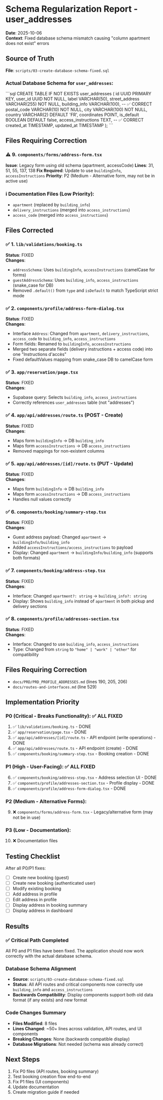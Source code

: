 # Schema Regularization Report - user_addresses
**Date**: 2025-10-06  
**Context**: Fixed database schema mismatch causing "column apartment does not exist" errors

## Source of Truth
**File**: `scripts/03-create-database-schema-fixed.sql`

### Actual Database Schema for `user_addresses`:
\`\`\`sql
CREATE TABLE IF NOT EXISTS user_addresses (
    id UUID PRIMARY KEY,
    user_id UUID NOT NULL,
    label VARCHAR(50),
    street_address VARCHAR(255) NOT NULL,
    building_info VARCHAR(100),           -- ✅ CORRECT
    postal_code VARCHAR(10) NOT NULL,
    city VARCHAR(100) NOT NULL,
    country VARCHAR(2) DEFAULT 'FR',
    coordinates POINT,
    is_default BOOLEAN DEFAULT false,
    access_instructions TEXT,             -- ✅ CORRECT
    created_at TIMESTAMP,
    updated_at TIMESTAMP
);
\`\`\`

## Files Requiring Correction

### ⚠️ 9. `components/forms/address-form.tsx`
**Issue**: Legacy form using old schema (apartment, accessCode)
**Lines**: 31, 51, 55, 137, 138
**Fix Required**: Update to use `buildingInfo`, `accessInstructions`
**Priority**: P2 (Medium - Alternative form, may not be in active use)

### ℹ️ Documentation Files (Low Priority):
- `apartment` (replaced by `building_info`)
- `delivery_instructions` (merged into `access_instructions`)
- `access_code` (merged into `access_instructions`)

## Files Corrected

### ✅ 1. `lib/validations/booking.ts`
**Status**: FIXED  
**Changes**:
- `addressSchema`: Uses `buildingInfo`, `accessInstructions` (camelCase for forms)
- `guestAddressSchema`: Uses `building_info`, `access_instructions` (snake_case for DB)
- Removed `.default()` from `type` and `isDefault` to match TypeScript strict mode

### ✅ 2. `components/profile/address-form-dialog.tsx`
**Status**: FIXED  
**Changes**:
- Interface `Address`: Changed from `apartment`, `delivery_instructions`, `access_code` to `building_info`, `access_instructions`
- Form fields: Renamed to `buildingInfo`, `accessInstructions`
- Merged two separate fields (delivery instructions + access code) into one "Instructions d'accès"
- Fixed defaultValues mapping from snake_case DB to camelCase form

### ✅ 3. `app/reservation/page.tsx`
**Status**: FIXED  
**Changes**:
- Supabase query: Selects `building_info`, `access_instructions`
- Correctly references `user_addresses` table (not "addresses")

### ✅ 4. `app/api/addresses/route.ts` (POST - Create)
**Status**: FIXED  
**Changes**:
- Maps form `buildingInfo` → DB `building_info`
- Maps form `accessInstructions` → DB `access_instructions`
- Removed mappings for non-existent columns

### ✅ 5. `app/api/addresses/[id]/route.ts` (PUT - Update)
**Status**: FIXED  
**Changes**:
- Maps form `buildingInfo` → DB `building_info`
- Maps form `accessInstructions` → DB `access_instructions`
- Handles null values correctly

### ✅ 6. `components/booking/summary-step.tsx`
**Status**: FIXED  
**Changes**:
- Guest address payload: Changed `apartment` → `buildingInfo/building_info`
- Added `accessInstructions/access_instructions` to payload
- Display: Changed `apartment` → `buildingInfo/building_info` (supports both formats)

### ✅ 7. `components/booking/address-step.tsx`
**Status**: FIXED  
**Changes**:
- Interface: Changed `apartment?: string` → `building_info?: string`
- Display: Shows `building_info` instead of `apartment` in both pickup and delivery sections

### ✅ 8. `components/profile/addresses-section.tsx`
**Status**: FIXED  
**Changes**:
- Interface: Changed to use `building_info`, `access_instructions`
- Type: Changed from `string` to `"home" | "work" | "other"` for compatibility

## Files Requiring Correction
- `docs/PRD/PRD_PROFILE_ADDRESSES.md` (lines 190, 205, 206)
- `docs/routes-and-interfaces.md` (line 529)

## Implementation Priority

### P0 (Critical - Breaks Functionality): ✅ ALL FIXED
1. ✅ `lib/validations/booking.ts` - DONE
2. ✅ `app/reservation/page.tsx` - DONE
3. ✅ `app/api/addresses/[id]/route.ts` - API endpoint (write operations) - DONE
4. ✅ `app/api/addresses/route.ts` - API endpoint (create) - DONE
5. ✅ `components/booking/summary-step.tsx` - Booking creation - DONE

### P1 (High - User-Facing): ✅ ALL FIXED
6. ✅ `components/booking/address-step.tsx` - Address selection UI - DONE
7. ✅ `components/profile/addresses-section.tsx` - Profile display - DONE
8. ✅ `components/profile/address-form-dialog.tsx` - DONE

### P2 (Medium - Alternative Forms):
9. ❌ `components/forms/address-form.tsx` - Legacy/alternative form (may not be in use)

### P3 (Low - Documentation):
10. ❌ Documentation files

## Testing Checklist

After all P0/P1 fixes:
- [ ] Create new booking (guest)
- [ ] Create new booking (authenticated user)
- [ ] Modify existing booking
- [ ] Add address in profile
- [ ] Edit address in profile
- [ ] Display address in booking summary
- [ ] Display address in dashboard

## Results

### ✅ Critical Path Completed
All P0 and P1 files have been fixed. The application should now work correctly with the actual database schema.

### Database Schema Alignment
- **Source**: `scripts/03-create-database-schema-fixed.sql`
- **Status**: All API routes and critical components now correctly use `building_info` and `access_instructions`
- **Backwards Compatibility**: Display components support both old data format (if any exists) and new format

### Code Changes Summary
- **Files Modified**: 8 files
- **Lines Changed**: ~50+ lines across validation, API routes, and UI components
- **Breaking Changes**: None (backwards compatible display)
- **Database Migrations**: Not needed (schema was already correct)

## Next Steps

1. Fix P0 files (API routes, booking summary)
2. Test booking creation flow end-to-end
3. Fix P1 files (UI components)
4. Update documentation
5. Create migration guide if needed
